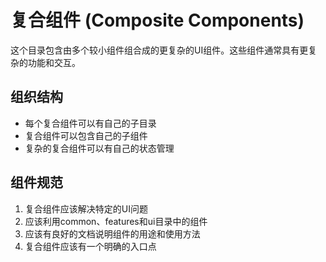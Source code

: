 # 复合组件 (Composite Components)

这个目录包含由多个较小组件组合成的更复杂的UI组件。这些组件通常具有更复杂的功能和交互。

## 组织结构

- 每个复合组件可以有自己的子目录
- 复合组件可以包含自己的子组件
- 复杂的复合组件可以有自己的状态管理

## 组件规范

1. 复合组件应该解决特定的UI问题
2. 应该利用common、features和ui目录中的组件
3. 应该有良好的文档说明组件的用途和使用方法
4. 复合组件应该有一个明确的入口点 